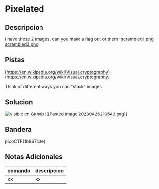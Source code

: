 # Pixelated

## Descripcion
I have these 2 images, can you make a flag out of them? [scrambled1.png](https://mercury.picoctf.net/static/1594c3f1980e3fb93df09a6d02f53904/scrambled1.png) [scrambled2.png](https://mercury.picoctf.net/static/1594c3f1980e3fb93df09a6d02f53904/scrambled2.png)

## Pistas
[https://en.wikipedia.org/wiki/Visual_cryptography](https://en.wikipedia.org/wiki/Visual_cryptography)

Think of different ways you can "stack" images

## Solucion 
![visible en Github](https://github.com/Alexlife2002003/ChallengesCTF/blob/main/Retos-Seguridad/Actividad%2013%20-%20Retos%20Crypto%20parte%203/Pasted%20image%2020230426210543.png)
![[Pasted image 20230426210543.png]]
## Bandera
picoCTF{1b867c3e}

## Notas Adicionales 
|comando|descripcion|
|---|---|
|xx|xx|
